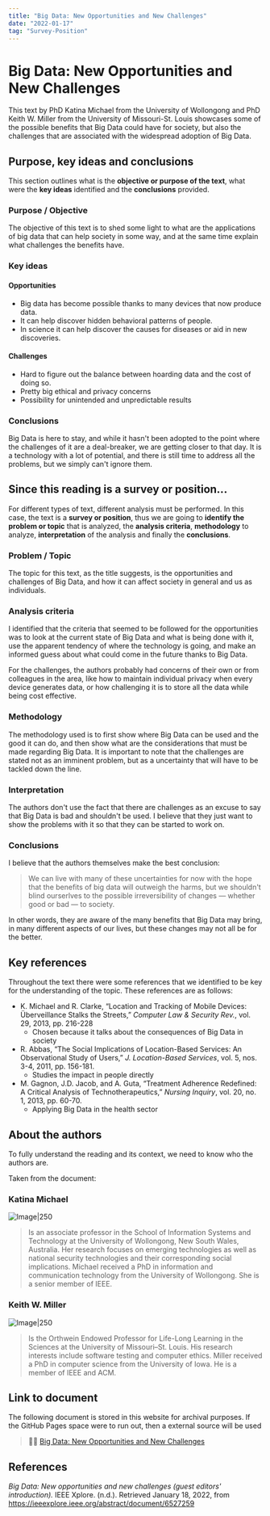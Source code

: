 ```yaml
---
title: "Big Data: New Opportunities and New Challenges"
date: "2022-01-17"
tag: "Survey-Position"
---
```


# Big Data: New Opportunities and New Challenges
This text by PhD Katina Michael from the University of Wollongong and PhD Keith W. Miller from the University of Missouri-St. Louis showcases some of the possible benefits that Big Data could have for society, but also the challenges that are associated with the widespread adoption of Big Data.

## Purpose, key ideas and conclusions
This section outlines what is the **objective or purpose of the text**, what were the **key ideas** identified and the **conclusions** provided.

### Purpose / Objective
The objective of this text is to shed some light to what are the applications of big data that can help society in some way, and at the same time explain what challenges the benefits have.

### Key ideas
#### Opportunities
* Big data has become possible thanks to many devices that now produce data.
* It can help discover hidden behavioral patterns of people.
* In science it can help discover the causes for diseases or aid in new discoveries.

#### Challenges
* Hard to figure out the balance between hoarding data and the cost of doing so.
* Pretty big ethical and privacy concerns
* Possibility for unintended and unpredictable results

### Conclusions
Big Data is here to stay, and while it hasn't been adopted to the point where the challenges of it are a deal-breaker, we are getting closer to that day. It is a technology with a lot of potential, and there is still time to address all the problems, but we simply can't ignore them.

## Since this reading is a survey or position...
For different types of text, different analysis must be performed. In this case, the text is a **survey or position**, thus we are going to **identify the problem or topic** that is analyzed, the **analysis criteria**, **methodology** to analyze, **interpretation** of the analysis and finally the **conclusions**.

### Problem / Topic
The topic for this text, as the title suggests, is the opportunities and challenges of Big Data, and how it can affect society in general and us as individuals.

### Analysis criteria
I identified that the criteria that seemed to be followed for the opportunities was to look at the current state of Big Data and what is being done with it, use the apparent tendency of where the technology is going, and make an informed guess about what could come in the future thanks to Big Data. 

For the challenges, the authors probably had concerns of their own or from colleagues in the area, like how to maintain individual privacy when every device generates data, or how challenging it is to store all the data while being cost effective. 

### Methodology
The methodology used is to first show where Big Data can be used and the good it can do, and then show what are the considerations that must be made regarding Big Data. It is important to note that the challenges are stated not as an imminent problem, but as a uncertainty that will have to be tackled down the line.

### Interpretation
The authors don't use the fact that there are challenges as an excuse to say that Big Data is bad and shouldn't be used. I believe that they just want to show the problems with it so that they can be started to work on.

### Conclusions
I believe that the authors themselves make the best conclusion: 

> We can live with many of these uncertainties for now with the hope that the benefits of big data will outweigh the harms, but we shouldn't blind ourserlves to the possible irreversibility of changes — whether good or bad — to society.

In other words, they are aware of the many benefits that Big Data may bring, in many different aspects of our lives, but these changes may not all be for the better.

## Key references 
Throughout the text there were some references that we identified to be key for the understanding of the topic. These references are as follows:

* K. Michael and R. Clarke, “Location and Tracking of Mobile Devices: Überveillance Stalks the Streets,” *Computer Law & Security Rev.*, vol. 29, 2013, pp. 216-228
	* Chosen because it talks about the consequences of Big Data in society
* R. Abbas, “The Social Implications of Location-Based Services: An Observational Study of Users,” *J. Location-Based Services*, vol. 5, nos. 3-4, 2011, pp. 156-181.
	* Studies the impact in people directly
* M. Gagnon, J.D. Jacob, and A. Guta, “Treatment Adherence Redefined: A Critical Analysis of Technotherapeutics,” *Nursing Inquiry*, vol. 20, no. 1, 2013, pp. 60-70.
	* Applying Big Data in the health sector

## About the authors
To fully understand the reading and its context, we need to know who the authors are.

Taken from the document:

### Katina Michael
![Image|250](https://technologyandsociety.org/wp-content/uploads/Katina_Michael_3-2.jpg)

> Is an associate professor in the School of Information Systems and Technology at the University of Wollongong, New South Wales, Australia. Her research focuses on emerging technologies as well as national security technologies and their corresponding social implications. Michael received a PhD in information and communication technology from the University of Wollongong. She is a senior member of IEEE.

### Keith W. Miller
![Image|250](https://coe.umsl.edu/webrepo/profilepics/millerkei.jpg)

>Is the Orthwein Endowed Professor for Life-Long Learning in the Sciences at the University of Missouri–St. Louis. His research interests include software testing and computer ethics. Miller received a PhD in computer science from the University of Iowa. He is a member of IEEE and ACM.

## Link to document
The following document is stored in this website for archival purposes. If the GitHub Pages space were to run out, then a external source will be used

> 🔗📄 [Big Data: New Opportunities and New Challenges](notes/Big%20Data%20New%20Opportunities%20and%20New%20Challenges/pdf.pdf)

## References
_Big Data: New opportunities and new challenges (guest editors' introduction)._ IEEE Xplore. (n.d.). Retrieved January 18, 2022, from https://ieeexplore.ieee.org/abstract/document/6527259